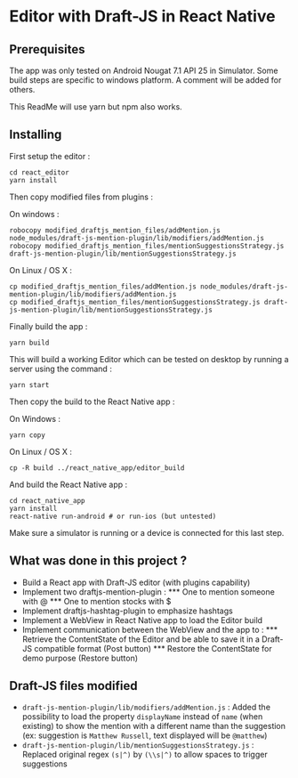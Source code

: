 # Editor with Draft-JS in React Native 


## Prerequisites

The app was only tested on Android Nougat 7.1 API 25 in Simulator.
Some build steps are specific to windows platform. A comment will be added for others.

This ReadMe will use yarn but npm also works.

## Installing

First setup the editor :

```
cd react_editor
yarn install
```

Then copy modified files from plugins :

On windows :

```
robocopy modified_draftjs_mention_files/addMention.js node_modules/draft-js-mention-plugin/lib/modifiers/addMention.js
robocopy modified_draftjs_mention_files/mentionSuggestionsStrategy.js draft-js-mention-plugin/lib/mentionSuggestionsStrategy.js
```

On Linux / OS X :

```
cp modified_draftjs_mention_files/addMention.js node_modules/draft-js-mention-plugin/lib/modifiers/addMention.js
cp modified_draftjs_mention_files/mentionSuggestionsStrategy.js draft-js-mention-plugin/lib/mentionSuggestionsStrategy.js
```

Finally build the app :

```
yarn build
```


This will build a working Editor which can be tested on desktop by running a server using the command :

```
yarn start
```


Then copy the build to the React Native app :

On Windows : 

```
yarn copy
```

On Linux / OS X :

```
cp -R build ../react_native_app/editor_build
```


And build the React Native app :

```
cd react_native_app
yarn install
react-native run-android # or run-ios (but untested)
```

Make sure a simulator is running or a device is connected for this last step.

## What was done in this project ?

* Build a React app with Draft-JS editor (with plugins capability)
* Implement two draftjs-mention-plugin :
*** One to mention someone with @
*** One to mention stocks with $
* Implement draftjs-hashtag-plugin to emphasize hashtags
* Implement a WebView in React Native app to load the Editor build
* Implement communication between the WebView and the app to :
*** Retrieve the ContentState of the Editor and be able to save it in a Draft-JS compatible format (Post button)
*** Restore the ContentState for demo purpose (Restore button)

## Draft-JS files modified

* `draft-js-mention-plugin/lib/modifiers/addMention.js` : Added the possibility to load the property `displayName` instead of `name` (when existing) to show the mention with a different name than the suggestion (ex: suggestion is `Matthew Russell`, text displayed will be `@matthew`)
* `draft-js-mention-plugin/lib/mentionSuggestionsStrategy.js` : Replaced original regex `(s|^)` by `(\\s|^)` to allow spaces to trigger suggestions
